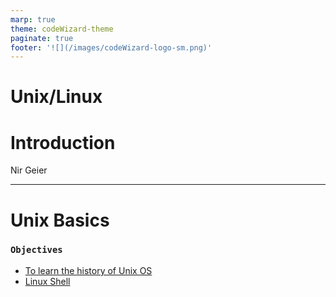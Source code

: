 ```yaml
---
marp: true
theme: codeWizard-theme
paginate: true
footer: '![](/images/codeWizard-logo-sm.png)'
---
```


<!-- _class: first-slide-unix -->

# Unix/Linux  
# Introduction

Nir Geier

---

# Unix Basics

### `Objectives`

- [To learn the history of Unix OS](/md/0101-Introduction/01-unix-overview.md)
- [Linux Shell](/md/01-Introduction/0102-unix-shell.md)

